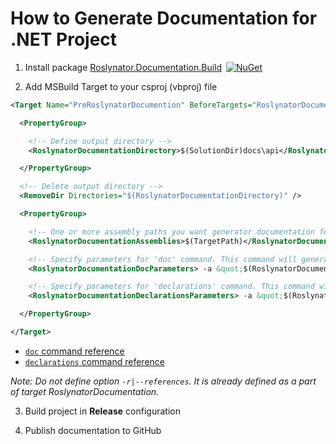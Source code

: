 
# How to Generate Documentation for .NET Project

1) Install package [Roslynator.Documentation.Build](http://www.nuget.org/packages/Roslynator.Documentation.Build/)&ensp;[![NuGet](https://img.shields.io/nuget/v/Roslynator.Documentation.Build.svg)](https://nuget.org/packages/Roslynator.Documentation.Build)

2) Add MSBuild Target to your csproj (vbproj) file

```xml
<Target Name="PreRoslynatorDocumention" BeforeTargets="RoslynatorDocumentation" Condition=" '$(Configuration)' == 'Release'">

  <PropertyGroup>

    <!-- Define output directory -->
    <RoslynatorDocumentationDirectory>$(SolutionDir)docs\api</RoslynatorDocumentationDirectory>

  </PropertyGroup>

  <!-- Delete output directory -->
  <RemoveDir Directories="$(RoslynatorDocumentationDirectory)" />

  <PropertyGroup>

    <!-- One or more assembly paths you want generator documentation for, for example: A.dll B.dll -->
    <RoslynatorDocumentationAssemblies>$(TargetPath)</RoslynatorDocumentationAssemblies>

    <!-- Specify parameters for 'doc' command. This command will generate documentation files from specified assemblies -->
    <RoslynatorDocumentationDocParameters> -a &quot;$(RoslynatorDocumentationAssemblies)&quot; -o &quot;$(RoslynatorDocumentationDirectory)&quot; -h &quot;API Reference&quot;</RoslynatorDocumentationDocParameters>

    <!-- Specify parameters for 'declarations' command. This command will generate a single file that contains all declarations from specified assemblies -->
    <RoslynatorDocumentationDeclarationsParameters> -a &quot;$(RoslynatorDocumentationAssemblies)&quot; -o &quot;$(RoslynatorDocumentationDirectory)\api.cs&quot;</RoslynatorDocumentationDeclarationsParameters>

  </PropertyGroup>

</Target>
```

* [`doc` command reference](../src/Documentation.Build/README.md#doc-command)
* [`declarations` command reference](../src/Documentation.Build/README.md#declarations-command)

*Note: Do not define option `-r|--references`. It is already defined as a part of target RoslynatorDocumentation.*

3) Build project in **Release** configuration

4) Publish documentation to GitHub